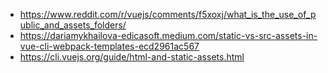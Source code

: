 - https://www.reddit.com/r/vuejs/comments/f5xoxj/what_is_the_use_of_public_and_assets_folders/
- https://dariamykhailova-edicasoft.medium.com/static-vs-src-assets-in-vue-cli-webpack-templates-ecd2961ac567
- https://cli.vuejs.org/guide/html-and-static-assets.html